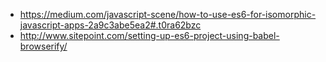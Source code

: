 - https://medium.com/javascript-scene/how-to-use-es6-for-isomorphic-javascript-apps-2a9c3abe5ea2#.t0ra62bzc
- http://www.sitepoint.com/setting-up-es6-project-using-babel-browserify/
